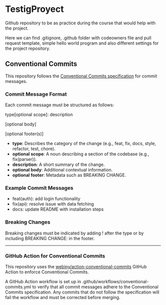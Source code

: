 # TestigProyect

Github repository to be as practice during the course that would help with the project.

Here we can find .gitignore, .github folder with codeowners file and pull request template, simple hello world program and also different settings for the project repository.

## Conventional Commits

This repository follows the [Conventional Commits specification](https://www.conventionalcommits.org/en/v1.0.0/#specification) for commit messages.

### Commit Message Format

Each commit message must be structured as follows:

type[optional scope]: description

[optional body]

[optional footer(s)]

- **type**: Describes the category of the change (e.g., feat, fix, docs, style, refactor, test, chore).
- **optional scope**: A noun describing a section of the codebase (e.g., fix(parser)).
- **description**: A short summary of the change.
- **optional body**: Additional contextual information.
- **optional footer**: Metadata such as BREAKING CHANGE.

### Example Commit Messages

- feat(auth): add login functionality
- fix(api): resolve issue with data fetching
- docs: update README with installation steps

### Breaking Changes

Breaking changes must be indicated by adding ! after the type or by including BREAKING CHANGE: in the footer.

---

### GitHub Action for Conventional Commits

This repository uses the [webiny/action-conventional-commits](https://github.com/webiny/action-conventional-commits) GitHub Action to enforce Conventional Commits.

A GitHub Action workflow is set up in .github/workflows/conventional-commits.yml to verify that all commit messages adhere to the Conventional Commits specification. Any commits that do not follow the specification will fail the workflow and must be corrected before merging.